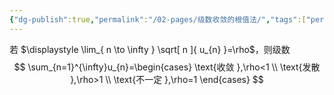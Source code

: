 ```yaml
---
{"dg-publish":true,"permalink":"/02-pages/级数收敛的根值法/","tags":["personal/blog","高等数学/级数"]}
---
```


若 $\displaystyle \lim_{ n \to \infty } \sqrt[ n ]{ u_{n} }=\rho$，则级数
$$
\sum_{n=1}^{\infty}u_{n}=\begin{cases}
\text{收敛 },\rho<1 \\
\text{发散 },\rho>1 \\
\text{不一定 },\rho=1
\end{cases}
$$
